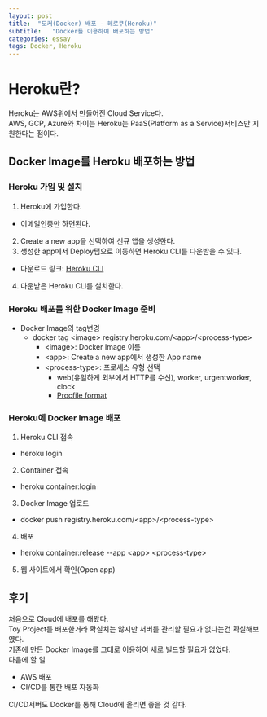 ```yaml
---
layout: post
title:  "도커(Docker) 배포 - 헤로쿠(Heroku)"
subtitle:   "Docker를 이용하여 배포하는 방법"
categories: essay
tags: Docker, Heroku
---
```


# Heroku란?
Heroku는 AWS위에서 만들어진 Cloud Service다.  
AWS, GCP, Azure와 차이는 Heroku는 PaaS(Platform as a Service)서비스만 지원한다는 점이다.

## Docker Image를 Heroku 배포하는 방법
### Heroku 가입 및 설치
1. Heroku에 가입한다.
  - 이메일인증만 하면된다.
2. Create a new app을 선택하여 신규 앱을 생성한다.
3. 생성한 app에서 Deploy탭으로 이동하면 Heroku CLI를 다운받을 수 있다.
  - 다운로드 링크: [Heroku CLI](https://devcenter.heroku.com/articles/heroku-command-line)
4. 다운받은 Heroku CLI를 설치한다.

### Heroku 배포를 위한 Docker Image 준비
- Docker Image의 tag변경
  - docker tag \<image> registry.heroku.com/\<app>/\<process-type>
    - \<image>: Docker Image 이름
    - \<app>: Create a new app에서 생성한 App name
    - \<process-type>: 프로세스 유형 선택
      - web(유일하게 외부에서 HTTP를 수신), worker, urgentworker, clock
      - [Procfile format](https://devcenter.heroku.com/articles/procfile#procfile-format)

### Heroku에 Docker Image 배포
1. Heroku CLI 접속
  - heroku login
2. Container 접속
  - heroku container:login
3. Docker Image 업로드
  - docker push registry.heroku.com/\<app>/\<process-type>
4. 배포
  - heroku container:release --app \<app> \<process-type>
5. 웹 사이트에서 확인(Open app)

## 후기
처음으로 Cloud에 배포를 해봤다.  
Toy Project를 배포한거라 확실치는 않지만 서버를 관리할 필요가 없다는건 확실해보였다.  
기존에 만든 Docker Image를 그대로 이용하여 새로 빌드할 필요가 없었다.  
다음에 할 일
  - AWS 배포
  - CI/CD를 통한 배포 자동화

CI/CD서버도 Docker를 통해 Cloud에 올리면 좋을 것 같다.